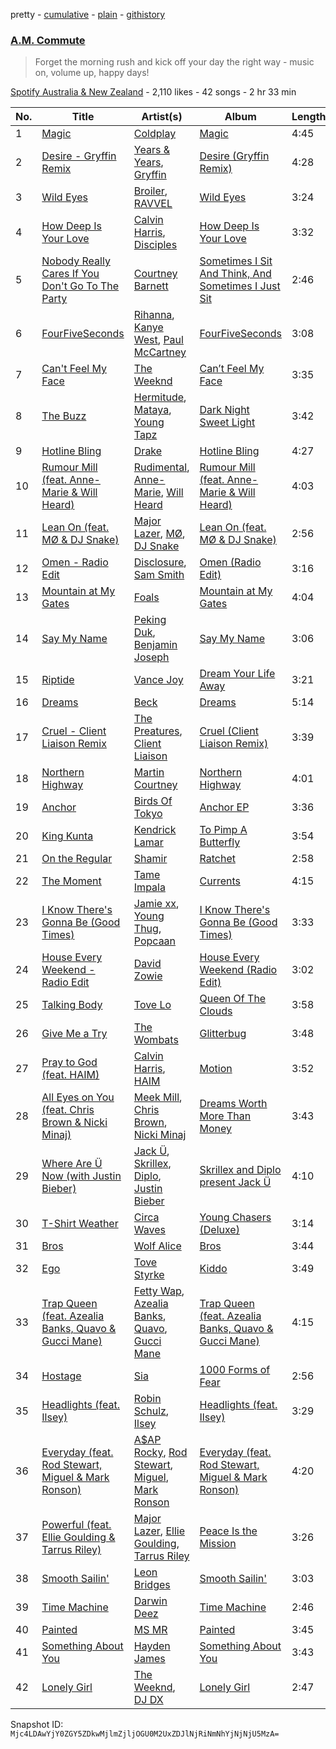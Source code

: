 pretty - [cumulative](/playlists/cumulative/1UQo7foKwUUMjb9KnaBE3S.md) - [plain](/playlists/plain/1UQo7foKwUUMjb9KnaBE3S) - [githistory](https://github.githistory.xyz/mackorone/spotify-playlist-archive/blob/main/playlists/plain/1UQo7foKwUUMjb9KnaBE3S)

### [A.M\. Commute](https://open.spotify.com/playlist/1UQo7foKwUUMjb9KnaBE3S)

> Forget the morning rush and kick off your day the right way \- music on, volume up, happy days!

[Spotify Australia & New Zealand](https://open.spotify.com/user/spotifyaustralia) - 2,110 likes - 42 songs - 2 hr 33 min

| No. | Title | Artist(s) | Album | Length |
|---|---|---|---|---|
| 1 | [Magic](https://open.spotify.com/track/27jdUE1EYDSXZqhjuNxLem) | [Coldplay](https://open.spotify.com/artist/4gzpq5DPGxSnKTe4SA8HAU) | [Magic](https://open.spotify.com/album/4cCfFozyo6JC8acN8uIP7u) | 4:45 |
| 2 | [Desire \- Gryffin Remix](https://open.spotify.com/track/2xlCyb1ZfFad6np6zx4hhw) | [Years & Years](https://open.spotify.com/artist/5vBSrE1xujD2FXYRarbAXc), [Gryffin](https://open.spotify.com/artist/2ZRQcIgzPCVaT9XKhXZIzh) | [Desire \(Gryffin Remix\)](https://open.spotify.com/album/7oRxgNBZeMhA7O1eu8OHas) | 4:28 |
| 3 | [Wild Eyes](https://open.spotify.com/track/6CZSePF4e6DJbraNkjgJ6d) | [Broiler](https://open.spotify.com/artist/3836OTICMPjhTMMcpPw4EC), [RAVVEL](https://open.spotify.com/artist/0ONN78qj6zuTEsmal4ZJKG) | [Wild Eyes](https://open.spotify.com/album/1mL75lJ1xc6QiePLukGLKB) | 3:24 |
| 4 | [How Deep Is Your Love](https://open.spotify.com/track/22mek4IiqubGD9ctzxc69s) | [Calvin Harris](https://open.spotify.com/artist/7CajNmpbOovFoOoasH2HaY), [Disciples](https://open.spotify.com/artist/5EehXjjMktLuJmbRsM7YfB) | [How Deep Is Your Love](https://open.spotify.com/album/3cG32DOXJoYlOHMmJIaQsm) | 3:32 |
| 5 | [Nobody Really Cares If You Don't Go To The Party](https://open.spotify.com/track/181eZlWeKQcF5GLhehiBkD) | [Courtney Barnett](https://open.spotify.com/artist/4OOlG5eBXSkSAAEeKjJb5Y) | [Sometimes I Sit And Think, And Sometimes I Just Sit](https://open.spotify.com/album/5FpTrIArvT20xUSpGRXGLY) | 2:46 |
| 6 | [FourFiveSeconds](https://open.spotify.com/track/5XzmZjXhMjDHr7ZfJ6DELQ) | [Rihanna](https://open.spotify.com/artist/5pKCCKE2ajJHZ9KAiaK11H), [Kanye West](https://open.spotify.com/artist/5K4W6rqBFWDnAN6FQUkS6x), [Paul McCartney](https://open.spotify.com/artist/4STHEaNw4mPZ2tzheohgXB) | [FourFiveSeconds](https://open.spotify.com/album/3W6dGZZiH1GxBiQWE5CjzK) | 3:08 |
| 7 | [Can't Feel My Face](https://open.spotify.com/track/3X38ErFiKgzUxinBlhwuWm) | [The Weeknd](https://open.spotify.com/artist/1Xyo4u8uXC1ZmMpatF05PJ) | [Can’t Feel My Face](https://open.spotify.com/album/6lYwnAawTuMeJS0fC64WyQ) | 3:35 |
| 8 | [The Buzz](https://open.spotify.com/track/0lFsdfJay6AM4m23hJYGEG) | [Hermitude](https://open.spotify.com/artist/3fmMaLC5jjf2N4EC2kTx0u), [Mataya](https://open.spotify.com/artist/6JW55AQgf9M9SZgzZou2NQ), [Young Tapz](https://open.spotify.com/artist/0MH2SnPBynNlz9HRqC84ZK) | [Dark Night Sweet Light](https://open.spotify.com/album/4qWHwJCpjIOPTwYgwjOwTO) | 3:42 |
| 9 | [Hotline Bling](https://open.spotify.com/track/1UfBAJfmofTffrae5ls6DA) | [Drake](https://open.spotify.com/artist/3TVXtAsR1Inumwj472S9r4) | [Hotline Bling](https://open.spotify.com/album/2rTxwqA6v4lccbPKD31CQI) | 4:27 |
| 10 | [Rumour Mill \(feat\. Anne\-Marie & Will Heard\)](https://open.spotify.com/track/47czoFTeAmzHhfUlFPeynR) | [Rudimental](https://open.spotify.com/artist/4WN5naL3ofxrVBgFpguzKo), [Anne\-Marie](https://open.spotify.com/artist/1zNqDE7qDGCsyzJwohVaoX), [Will Heard](https://open.spotify.com/artist/39AZSw4A8hCFWunEg2k89Z) | [Rumour Mill \(feat\. Anne\-Marie & Will Heard\)](https://open.spotify.com/album/22h1k19SjTFkFSDdyHgDFF) | 4:03 |
| 11 | [Lean On \(feat\. MØ & DJ Snake\)](https://open.spotify.com/track/2iKDPbYHVCzE91K5IRqUyM) | [Major Lazer](https://open.spotify.com/artist/738wLrAtLtCtFOLvQBXOXp), [MØ](https://open.spotify.com/artist/0bdfiayQAKewqEvaU6rXCv), [DJ Snake](https://open.spotify.com/artist/540vIaP2JwjQb9dm3aArA4) | [Lean On \(feat\. MØ & DJ Snake\)](https://open.spotify.com/album/1bQ6UJ7IdJLl4FkNaNLMq1) | 2:56 |
| 12 | [Omen \- Radio Edit](https://open.spotify.com/track/3jEPu6FD1icy9cLllhB2XK) | [Disclosure](https://open.spotify.com/artist/6nS5roXSAGhTGr34W6n7Et), [Sam Smith](https://open.spotify.com/artist/2wY79sveU1sp5g7SokKOiI) | [Omen \(Radio Edit\)](https://open.spotify.com/album/5l3jo3oe2M7KM37SIeUzLc) | 3:16 |
| 13 | [Mountain at My Gates](https://open.spotify.com/track/2n3JZ0r4oIQaDQDW4yjVpq) | [Foals](https://open.spotify.com/artist/6FQqZYVfTNQ1pCqfkwVFEa) | [Mountain at My Gates](https://open.spotify.com/album/7jOQvV1SNhYhWj5yiyW88V) | 4:04 |
| 14 | [Say My Name](https://open.spotify.com/track/0wSJeDntuftBpsyhRSzZoW) | [Peking Duk](https://open.spotify.com/artist/0UZ1nu3kcdNlCoiKRjmSSY), [Benjamin Joseph](https://open.spotify.com/artist/00IBJsix9OYvxpmk8k0p86) | [Say My Name](https://open.spotify.com/album/7roy6poQkfKH0s7q2tJqHf) | 3:06 |
| 15 | [Riptide](https://open.spotify.com/track/5ma71INSTL8sY1HzjVBj2g) | [Vance Joy](https://open.spotify.com/artist/10exVja0key0uqUkk6LJRT) | [Dream Your Life Away](https://open.spotify.com/album/1TIkCvpgUWCpjKOuMVaGZD) | 3:21 |
| 16 | [Dreams](https://open.spotify.com/track/0ZLSKmBIDFaQSfR5veas2h) | [Beck](https://open.spotify.com/artist/3vbKDsSS70ZX9D2OcvbZmS) | [Dreams](https://open.spotify.com/album/7AqSng9TdxYy903eNHvXIx) | 5:14 |
| 17 | [Cruel \- Client Liaison Remix](https://open.spotify.com/track/17Dm8An6U1pPTspssXtTjk) | [The Preatures](https://open.spotify.com/artist/5gcDZA9xXCOspWgQilUYIu), [Client Liaison](https://open.spotify.com/artist/5TjlxSJvfrD5I2PWaEh4jZ) | [Cruel \(Client Liaison Remix\)](https://open.spotify.com/album/6o8egvjXcH6GTtqLeENZl9) | 3:39 |
| 18 | [Northern Highway](https://open.spotify.com/track/6bzd7H1okK6QQ2inf5jPnX) | [Martin Courtney](https://open.spotify.com/artist/4JuWruv1jBeWne0sJTUH3k) | [Northern Highway](https://open.spotify.com/album/2tHFTIBQLBMgdjMfXWpC3F) | 4:01 |
| 19 | [Anchor](https://open.spotify.com/track/155TeBBicBlRtYiUMOT33E) | [Birds Of Tokyo](https://open.spotify.com/artist/25ou7Y6W7L1fcMoCZMbf86) | [Anchor EP](https://open.spotify.com/album/4xhlqJKELNWo9dtbdIRnXV) | 3:36 |
| 20 | [King Kunta](https://open.spotify.com/track/1vffte5WTHIik37ePfJdo4) | [Kendrick Lamar](https://open.spotify.com/artist/2YZyLoL8N0Wb9xBt1NhZWg) | [To Pimp A Butterfly](https://open.spotify.com/album/5uP9oyMK5lpzbB7K6UeT3X) | 3:54 |
| 21 | [On the Regular](https://open.spotify.com/track/2XoBGBqBeyq5qxEhCfA8Ed) | [Shamir](https://open.spotify.com/artist/7JgXEHI1oEiQICAMeCsKTj) | [Ratchet](https://open.spotify.com/album/7vX1WKSgkpG4jwOiaXDVT6) | 2:58 |
| 22 | [The Moment](https://open.spotify.com/track/6GpH4Q5hUKzMvMoO4n5itq) | [Tame Impala](https://open.spotify.com/artist/5INjqkS1o8h1imAzPqGZBb) | [Currents](https://open.spotify.com/album/0rxKf57PZvWEoU8v3m5W2q) | 4:15 |
| 23 | [I Know There's Gonna Be \(Good Times\)](https://open.spotify.com/track/7xQU088imd7XrX6y0pSmdI) | [Jamie xx](https://open.spotify.com/artist/7A0awCXkE1FtSU8B0qwOJQ), [Young Thug](https://open.spotify.com/artist/50co4Is1HCEo8bhOyUWKpn), [Popcaan](https://open.spotify.com/artist/62DmErcU7dqZbJaDqwsqzR) | [I Know There's Gonna Be \(Good Times\)](https://open.spotify.com/album/7Hvn2BSWCmkRtLNzFrGLZq) | 3:33 |
| 24 | [House Every Weekend \- Radio Edit](https://open.spotify.com/track/2rWisQk9hxSap9ZtTx45sv) | [David Zowie](https://open.spotify.com/artist/2yEkeJoFOvm6qHuECSDHFg) | [House Every Weekend \(Radio Edit\)](https://open.spotify.com/album/031BavphdODJzUm0ziV3XN) | 3:02 |
| 25 | [Talking Body](https://open.spotify.com/track/7cgu4JBW3hq1GwTM1ilkKQ) | [Tove Lo](https://open.spotify.com/artist/4NHQUGzhtTLFvgF5SZesLK) | [Queen Of The Clouds](https://open.spotify.com/album/5Z5O36p7BivXzkucc0PAfw) | 3:58 |
| 26 | [Give Me a Try](https://open.spotify.com/track/7ayoL7WrBQP3ccJqELQXFK) | [The Wombats](https://open.spotify.com/artist/0Ya43ZKWHTKkAbkoJJkwIB) | [Glitterbug](https://open.spotify.com/album/5eMwZy5R5qZB3v3lBumnFZ) | 3:48 |
| 27 | [Pray to God \(feat\. HAIM\)](https://open.spotify.com/track/75kMrDKPJJpgEQaXVh7QMB) | [Calvin Harris](https://open.spotify.com/artist/7CajNmpbOovFoOoasH2HaY), [HAIM](https://open.spotify.com/artist/4Ui2kfOqGujY81UcPrb5KE) | [Motion](https://open.spotify.com/album/48zisMeiXniWLzOQghbPqS) | 3:52 |
| 28 | [All Eyes on You \(feat\. Chris Brown & Nicki Minaj\)](https://open.spotify.com/track/0hy1SOTEn9ifXTzOwnCwEr) | [Meek Mill](https://open.spotify.com/artist/20sxb77xiYeusSH8cVdatc), [Chris Brown](https://open.spotify.com/artist/7bXgB6jMjp9ATFy66eO08Z), [Nicki Minaj](https://open.spotify.com/artist/0hCNtLu0JehylgoiP8L4Gh) | [Dreams Worth More Than Money](https://open.spotify.com/album/2O3OKOYCub892PUGprsaQo) | 3:43 |
| 29 | [Where Are Ü Now \(with Justin Bieber\)](https://open.spotify.com/track/66hayvUbTotekKU3H4ta1f) | [Jack Ü](https://open.spotify.com/artist/1HxJeLhIuegM3KgvPn8sTa), [Skrillex](https://open.spotify.com/artist/5he5w2lnU9x7JFhnwcekXX), [Diplo](https://open.spotify.com/artist/5fMUXHkw8R8eOP2RNVYEZX), [Justin Bieber](https://open.spotify.com/artist/1uNFoZAHBGtllmzznpCI3s) | [Skrillex and Diplo present Jack Ü](https://open.spotify.com/album/6bfkwBrGYKJFk6Z4QVyjxd) | 4:10 |
| 30 | [T\-Shirt Weather](https://open.spotify.com/track/1uNH7kknB8MVkmh6FfDb6W) | [Circa Waves](https://open.spotify.com/artist/6hl5k4gLl1p3sjhHcb57t2) | [Young Chasers \(Deluxe\)](https://open.spotify.com/album/6lE7PexxLr5OZtAwqBkyFJ) | 3:14 |
| 31 | [Bros](https://open.spotify.com/track/5PwkKwpUQWbIRdabLjhJEg) | [Wolf Alice](https://open.spotify.com/artist/3btzEQD6sugImIHPMRgkwV) | [Bros](https://open.spotify.com/album/00RGSpafRQ9bW38wQ5lsCZ) | 3:44 |
| 32 | [Ego](https://open.spotify.com/track/6kFhAmIEiZiqZ9DRFR4xSQ) | [Tove Styrke](https://open.spotify.com/artist/2QSPrJfYeRXaltEEiriXN9) | [Kiddo](https://open.spotify.com/album/6yW54Oa0uzUdcjw18YiPsh) | 3:49 |
| 33 | [Trap Queen \(feat\. Azealia Banks, Quavo & Gucci Mane\)](https://open.spotify.com/track/0vqohzDPRWrI4I0oXI8kkK) | [Fetty Wap](https://open.spotify.com/artist/6PXS4YHDkKvl1wkIl4V8DL), [Azealia Banks](https://open.spotify.com/artist/7gRhy3MIPHQo5CXYfWaw9I), [Quavo](https://open.spotify.com/artist/0VRj0yCOv2FXJNP47XQnx5), [Gucci Mane](https://open.spotify.com/artist/13y7CgLHjMVRMDqxdx0Xdo) | [Trap Queen \(feat\. Azealia Banks, Quavo & Gucci Mane\)](https://open.spotify.com/album/657GiaYy1aPJ6lx8sFnfcD) | 4:15 |
| 34 | [Hostage](https://open.spotify.com/track/5WkNWG7Xh8gkuIbVnyud9y) | [Sia](https://open.spotify.com/artist/5WUlDfRSoLAfcVSX1WnrxN) | [1000 Forms of Fear](https://open.spotify.com/album/2k39lnQqeIwKlYYYfTXe8Y) | 2:56 |
| 35 | [Headlights \(feat\. Ilsey\)](https://open.spotify.com/track/06Hdbxh6NCy6TIhjdXTchB) | [Robin Schulz](https://open.spotify.com/artist/3t5xRXzsuZmMDkQzgOX35S), [Ilsey](https://open.spotify.com/artist/2ZKzqJz3pPfWKVRgz9b39j) | [Headlights \(feat\. Ilsey\)](https://open.spotify.com/album/2ryym6yEc6r3ZuigHBDr1A) | 3:29 |
| 36 | [Everyday \(feat\. Rod Stewart, Miguel & Mark Ronson\)](https://open.spotify.com/track/0HCVUpGn7trUlx9rOlxZIK) | [A$AP Rocky](https://open.spotify.com/artist/13ubrt8QOOCPljQ2FL1Kca), [Rod Stewart](https://open.spotify.com/artist/2y8Jo9CKhJvtfeKOsYzRdT), [Miguel](https://open.spotify.com/artist/360IAlyVv4PCEVjgyMZrxK), [Mark Ronson](https://open.spotify.com/artist/3hv9jJF3adDNsBSIQDqcjp) | [Everyday \(feat\. Rod Stewart, Miguel & Mark Ronson\)](https://open.spotify.com/album/245D4jEiwwZ6Be9Fd9jEeP) | 4:20 |
| 37 | [Powerful \(feat\. Ellie Goulding & Tarrus Riley\)](https://open.spotify.com/track/2rSdCcSlZA1GGoW6egTzjZ) | [Major Lazer](https://open.spotify.com/artist/738wLrAtLtCtFOLvQBXOXp), [Ellie Goulding](https://open.spotify.com/artist/0X2BH1fck6amBIoJhDVmmJ), [Tarrus Riley](https://open.spotify.com/artist/4frHO7KPcfMjhnVdIMJ98c) | [Peace Is the Mission](https://open.spotify.com/album/0C7tn68LWhhw5Ez6g9LMjz) | 3:26 |
| 38 | [Smooth Sailin'](https://open.spotify.com/track/7ll3XGMKU9EbyFc4JX3fqk) | [Leon Bridges](https://open.spotify.com/artist/3qnGvpP8Yth1AqSBMqON5x) | [Smooth Sailin'](https://open.spotify.com/album/4LRCHqOhJHx58Cp7UmGkVd) | 3:03 |
| 39 | [Time Machine](https://open.spotify.com/track/1lZkNSoPBekKgXCIGv1D40) | [Darwin Deez](https://open.spotify.com/artist/5ERkupmHea6uS0nwKr2zcz) | [Time Machine](https://open.spotify.com/album/5kUZ49K2nCoZQ9ZyDYN09G) | 2:46 |
| 40 | [Painted](https://open.spotify.com/track/6qCnhtN18I35RXFHWVJXmA) | [MS MR](https://open.spotify.com/artist/4XaUmUGjidSklcDHxv3XWf) | [Painted](https://open.spotify.com/album/7djuUh8mwCcnxGGeYZf0w7) | 3:45 |
| 41 | [Something About You](https://open.spotify.com/track/31KPEwni1R06R2cowxbJPK) | [Hayden James](https://open.spotify.com/artist/4csQIMQm6vI2A2SCVDuM2z) | [Something About You](https://open.spotify.com/album/5SDV2YiE0bKnQYiSj9orGe) | 3:43 |
| 42 | [Lonely Girl](https://open.spotify.com/track/4c21RNl6oumAh7wOYbVEXO) | [The Weeknd](https://open.spotify.com/artist/1Xyo4u8uXC1ZmMpatF05PJ), [DJ DX](https://open.spotify.com/artist/4gGFdpDwEe8zIY1XSE3dGe) | [Lonely Girl](https://open.spotify.com/album/6csGbAlfrJGGKfa4CheJo4) | 2:47 |

Snapshot ID: `Mjc4LDAwYjY0ZGY5ZDkwMjlmZjljOGU0M2UxZDJlNjRiNmNhYjNjNjU5MzA=`
